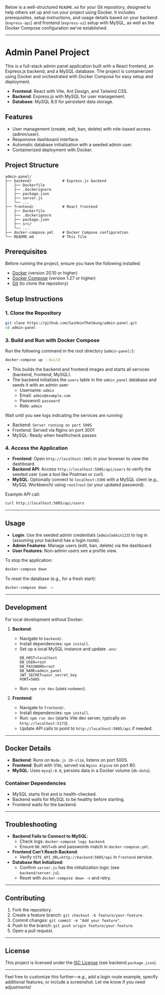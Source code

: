 Below is a well-structured `README.md` for your Git repository, designed to help others set up and run your project using Docker. It includes prerequisites, setup instructions, and usage details based on your backend (`express-api`) and frontend (`express-ui`) setup with MySQL, as well as the Docker Compose configuration we’ve established.

---

# Admin Panel Project

This is a full-stack admin panel application built with a React frontend, an Express.js backend, and a MySQL database. The project is containerized using Docker and orchestrated with Docker Compose for easy setup and deployment.

- **Frontend**: React with Vite, Ant Design, and Tailwind CSS.
- **Backend**: Express.js with MySQL for user management.
- **Database**: MySQL 8.0 for persistent data storage.

## Features
- User management (create, edit, ban, delete) with role-based access (admin/user).
- Responsive dashboard interface.
- Automatic database initialization with a seeded admin user.
- Containerized deployment with Docker.

## Project Structure
```
admin-panel/
├── backend/              # Express.js backend
│   ├── Dockerfile
│   ├── .dockerignore
│   ├── package.json
│   ├── server.js
│   └── ...
├── frontend/             # React frontend
│   ├── Dockerfile
│   ├── .dockerignore
│   ├── package.json
│   ├── src/
│   └── ...
├── docker-compose.yml    # Docker Compose configuration
└── README.md             # This file
```

## Prerequisites
Before running the project, ensure you have the following installed:
- [Docker](https://docs.docker.com/get-docker/) (version 20.10 or higher)
- [Docker Compose](https://docs.docker.com/compose/install/) (version 1.27 or higher)
- [Git](https://git-scm.com/downloads) (to clone the repository)

## Setup Instructions

### 1. Clone the Repository
```bash
git clone https://github.com/SaiHeinThetAung/admin-panel.git
cd admin-panel
```
### 3. Build and Run with Docker Compose
Run the following command in the root directory (`admin-panel/`):
```bash
docker-compose up --build
```

- This builds the backend and frontend images and starts all services (backend, frontend, MySQL).
- The backend initializes the `users` table in the `admin_panel` database and seeds it with an admin user:
  - Username: `admin`
  - Email: `admin@example.com`
  - Password: `password`
  - Role: `admin`

Wait until you see logs indicating the services are running:
- Backend: `Server running on port 5005`
- Frontend: Served via Nginx on port 3001
- MySQL: Ready when healthcheck passes

### 4. Access the Application
- **Frontend**: Open `http://localhost:3001` in your browser to view the dashboard.
- **Backend API**: Access `http://localhost:5005/api/users` to verify the seeded user (use a tool like Postman or curl).
- **MySQL**: Optionally connect to `localhost:3306` with a MySQL client (e.g., MySQL Workbench) using `root`/`root` (or your updated password).

Example API call:
```bash
curl http://localhost:5005/api/users
```

---

## Usage
- **Login**: Use the seeded admin credentials (`admin`/`admin123`) to log in (assuming your backend has a login route).
- **Admin Features**: Manage users (edit, ban, delete) via the dashboard.
- **User Features**: Non-admin users see a profile view.

To stop the application:
```bash
docker-compose down
```

To reset the database (e.g., for a fresh start):
```bash
docker-compose down -v
```

---

## Development
For local development without Docker:
1. **Backend**:
   - Navigate to `backend/`.
   - Install dependencies: `npm install`.
   - Set up a local MySQL instance and update `.env`:
     ```
     DB_HOST=localhost
     DB_USER=root
     DB_PASSWORD=root
     DB_NAME=admin_panel
     JWT_SECRET=your_secret_key
     PORT=5005
     ```
   - Run: `npm run dev` (uses `nodemon`).

2. **Frontend**:
   - Navigate to `frontend/`.
   - Install dependencies: `npm install`.
   - Run: `npm run dev` (starts Vite dev server, typically on `http://localhost:5173`).
   - Update API calls to point to `http://localhost:5005/api` if needed.

---

## Docker Details
- **Backend**: Runs on `Node.js 20-slim`, listens on port 5005.
- **Frontend**: Built with Vite, served via `Nginx Alpine` on port 80.
- **MySQL**: Uses `mysql:8.0`, persists data in a Docker volume (`db-data`).

### Container Dependencies
- MySQL starts first and is health-checked.
- Backend waits for MySQL to be healthy before starting.
- Frontend waits for the backend.

---

## Troubleshooting
- **Backend Fails to Connect to MySQL**:
  - Check logs: `docker-compose logs backend`.
  - Ensure `DB_HOST=db` and passwords match in `docker-compose.yml`.
- **Frontend Can’t Reach Backend**:
  - Verify `VITE_API_URL=http://backend:5005/api` in `frontend` service.
- **Database Not Initialized**:
  - Confirm `server.js` has the initialization logic (see `backend/server.js`).
  - Reset with `docker-compose down -v` and retry.

---

## Contributing
1. Fork the repository.
2. Create a feature branch: `git checkout -b feature/your-feature`.
3. Commit changes: `git commit -m "Add your feature"`.
4. Push to the branch: `git push origin feature/your-feature`.
5. Open a pull request.

---

## License
This project is licensed under the [ISC License](LICENSE) (see backend `package.json`).

---

Feel free to customize this further—e.g., add a login route example, specify additional features, or include a screenshot. Let me know if you need adjustments!
